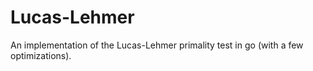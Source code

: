 # Lucas-Lehmer
An implementation of the Lucas-Lehmer primality test in go (with a few optimizations).

